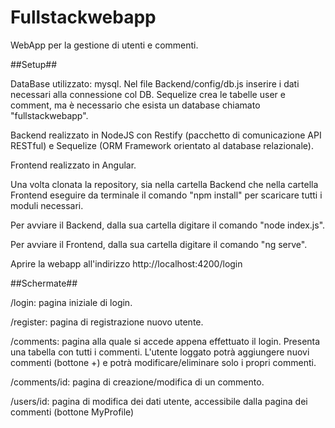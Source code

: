 # Fullstackwebapp

WebApp per la gestione di utenti e commenti.

##Setup##

DataBase utilizzato: mysql. Nel file Backend/config/db.js inserire i dati necessari alla connessione col DB.
Sequelize crea le tabelle user e comment, ma è necessario che esista un database chiamato "fullstackwebapp".

Backend realizzato in NodeJS con Restify (pacchetto di comunicazione API RESTful) e Sequelize (ORM Framework orientato al database relazionale).

Frontend realizzato in Angular.

Una volta clonata la repository, sia nella cartella Backend che nella cartella Frontend eseguire da terminale il comando "npm install" per scaricare tutti i moduli necessari.

Per avviare il Backend, dalla sua cartella digitare il comando "node index.js".

Per avviare il Frontend, dalla sua cartella digitare il comando "ng serve".

Aprire la webapp all'indirizzo http://localhost:4200/login

##Schermate##

/login: pagina iniziale di login. 

/register: pagina di registrazione nuovo utente.

/comments: pagina alla quale si accede appena effettuato il login. Presenta una tabella con tutti i commenti. L'utente loggato potrà aggiungere nuovi commenti (bottone +) e potrà modificare/eliminare solo i propri commenti.

/comments/id: pagina di creazione/modifica di un commento.

/users/id: pagina di modifica dei dati utente, accessibile dalla pagina dei commenti (bottone MyProfile)


